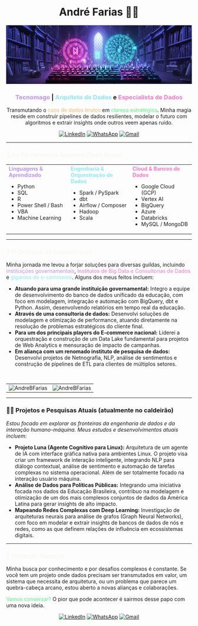 <h1 align="center">André Farias 🧙‍♂️</h1>
<p align="center">
  <img src="assets/tecnomago-github.png" >
</p>
<h3 align="center"><font color="#BD93F9">Tecnomago</font> | <font color="#8BE9FD">Arquiteto de Dados</font> e <font color="#FF79C6"> Especialista de Dados </font></h3>
 
<p align="center">
  Transmutando o <font color="#FFB86C">caos de dados brutos</font> em <font color="#50FA7B">clareza estratégica</font>. Minha magia reside em construir pipelines de dados resilientes, modelar o futuro com algoritmos e extrair insights onde outros veem apenas ruído.
</p>

<p align="center">
  <a href="https://www.linkedin.com/in/andrefariasdados/"><img src="https://img.shields.io/badge/LinkedIn-0077B5?style=for-the-badge&logo=linkedin&logoColor=white" alt="LinkedIn"></a>
  <a href="https://wa.me/5561995748464"><img src="https://img.shields.io/badge/WhatsApp-25D366?style=for-the-badge&logo=whatsapp&logoColor=white" alt="WhatsApp"></a>
  <a href="mailto:andre.dsbf@gmail.com"><img src="https://img.shields.io/badge/Gmail-D14836?style=for-the-badge&logo=gmail&logoColor=white" alt="Gmail"></a>
</p>

---

<h3><font color="#F8F8F2">🔮 As Ferramentas Arcanas (Tech Stack)</font></h3>

<div align="center">
<table>
  <tr>
    <td valign="top" width="33%">
      <strong><font color="#BD93F9">Linguagens & Aprendizado</font></strong><br>
      <ul>
        <li>Python</li>
        <li>SQL</li>
        <li>R</li>
        <li>Power Shell / Bash</li>
        <li>VBA</li>
        <li>Machine Learning</li>
      </ul>
    </td>
    <td valign="top" width="33%">
      <strong><font color="#8BE9FD">Engenharia & Orquestração de Dados</font></strong><br>
      <ul>
        <li>Spark / PySpark</li>
        <li>dbt</li>
        <li>Airflow / Composer</li>
        <li>Hadoop</li>
        <li>Scala</li>
      </ul>
    </td>
    <td valign="top" width="33%">
      <strong><font color="#FF79C6">Cloud & Bancos de Dados</font></strong><br>
      <ul>
        <li>Google Cloud (GCP)</li>
        <li>Vertex AI</li>
        <li>BigQuery</li>
        <li>Azure</li>
        <li>Databricks</li>
        <li>MySQL / MongoDB</li>
      </ul>
    </td>
  </tr>
</table>
</div>

---

<h3><font color="#F8F8F2">📜 O Grimório de Experiências</font></h3>

Minha jornada me levou a forjar soluções para diversas guildas, incluindo <font color="#BD93F9">instituições governamentais</font>, <font color="#FF79C6">Institutos de Big Data e Consultorias de Dados</font> e <font color="#8BE9FD">gigantes do e-commerce</font>. Alguns dos meus feitos incluem:

-   **Atuando para uma grande instituição governamental:** Integro a equipe de desenvolvimento do banco de dados unificado da educação, com foco em modelagem, integração e automação com BigQuery, dbt e Python. Assim, desenvolvendo relatórios em tempo real da educação.
-   **Através de uma consultoria de dados:** Desenvolvi soluções de modelagem e otimização de performance, atuando diretamente na resolução de problemas estratégicos do cliente final.
-   **Para um dos principais players do E-commerce nacional:** Liderei a orquestração e construção de um Data Lake fundamental para projetos de Web Analytics e mensuração de impacto de campanhas.
-   **Em aliança com um renomado instituto de pesquisa de dados:** Desenvolvi projetos de Netnografia, NLP, análise de sentimentos e construção de pipelines de ETL para clientes de múltiplos setores.
<br>

<div align="center">
  <table>
    <tr>
      <td><img src="https://github-readme-stats.vercel.app/api/top-langs/?username=AndreBFarias&hide=html&theme=dracula&cache_seconds=7200&v=654321" alt="AndreBFarias" /></td>
      <td><img src="https://github-readme-stats.vercel.app/api?username=AndreBFarias&show_icons=true&theme=dracula&cache_seconds=7200&v=654321&count_private=true" alt="AndreBFarias" /></td>
    </tr>
  </table>
</div>

---
### 🧙‍♂️ Projetos e Pesquisas Atuais (atualmente no caldeirão) 

*Estou focado em explorar as fronteiras da engenharia de dados e da interação humano-máquina. Meus estudos e desenvolvimentos atuais incluem:*

* **Projeto Luna (Agente Cognitivo para Linux):** Arquitetura de um agente de IA com interface gráfica nativa para ambientes Linux. O projeto visa criar um framework de interação inteligente, integrando NLP para diálogo contextual, análise de sentimento e automação de tarefas complexas no sistema operacional. Além de ser totalmente focado na interação usuário máquina.
* **Análise de Dados para Políticas Públicas:** Integrando uma iniciativa focada nos dados da Educação Brasileira, contribuo na modelagem e otimização de um dos mais complexos conjuntos de dados da América Latina para gerar insights de alto impacto.
* **Mapeando Redes Complexas com Deep Learning:** Investigação de arquiteturas neurais para análise de grafos (Graph Neural Networks), com foco em modelar e extrair insights de bancos de dados de nós e redes, como as que definem relações de influência em ecossistemas digitais.

---
<h3><font color="#F8F8F2">🔮 Forjando Alianças</font></h3>

Minha busca por conhecimento e por desafios complexos é constante. Se você tem um projeto onde dados precisam ser transmutados em valor, um sistema que necessita de arquitetura, ou um problema que parece um quebra-cabeça arcano, estou aberto a novas alianças e colaborações.

<font color="#50FA7B"> Vamos conversar?</font> O pior que pode acontecer é sairmos desse papo com uma nova ideia.

<p align="center">
  <a href="https://www.linkedin.com/in/andrefariasdados/"><img src="https://img.shields.io/badge/LinkedIn-0077B5?style=for-the-badge&logo=linkedin&logoColor=white" alt="LinkedIn"></a>
  <a href="https://wa.me/5561995748464"><img src="https://img.shields.io/badge/WhatsApp-25D366?style=for-the-badge&logo=whatsapp&logoColor=white" alt="WhatsApp"></a>
  <a href="mailto:andre.dsbf@gmail.com"><img src="https://img.shields.io/badge/Gmail-D14836?style=for-the-badge&logo=gmail&logoColor=white" alt="Gmail"></a>
</p>
